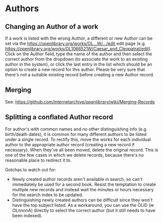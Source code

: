 # Authors

## Changing an Author of a work
If a work is listed with the wrong Author, a different or new Author can be set via the https://openlibrary.org/works/OL...W/.../edit edit page (e.g. https://openlibrary.org/works/OL1066521W/Caesar_and_Cleopatral/edit). Click on the Author field, type the name of the author and then select the correct author from the dropdown (to associate the work to an existing author in the system), or click the last entry in the list which should be an option to create a new record for this author. Please be very sure that there's not a suitable existing record before creating a new Author record.

## Merging

See: https://github.com/internetarchive/openlibrary/wiki/Merging-Records

## Splitting a conflated Author record

For author's with common names and no other distinguishing info (e.g. birth/death dates), it is common for many different authors to be listed under a single record. To rectify this, move the works for each individual author to the appropriate author record (creating a new record if necessary). When they've all been moved, delete the original record. This is one of the few cases in which we delete records, because there's no reasonable place to redirect it to.

Gotchas to watch out for:
* Newly created author records aren't available in search, so can't immediately be used for a second book. Resist the temptation to create multiple new records and instead wait the minutes or hours necessary for the search index to be updated.
* Distinguishing newly created authors can be difficult since they won't have the top subject listed. As a workaround, you can use the OLID (ie OLnnnnA) directly to select the correct author (but it still needs to have been indexed).